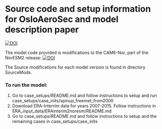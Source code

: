 # Source code and setup information for OsloAeroSec and model description paper

[![DOI](https://zenodo.org/badge/310658016.svg)](https://zenodo.org/badge/latestdoi/310658016)

The model code provided is modifications to the CAM6-Nor, part of the
NorESM2 release: [![DOI](https://zenodo.org/badge/DOI/10.5281/zenodo.3905091.svg)](https://doi.org/10.5281/zenodo.3905091)

The Source modifications for each model version is found in
 directory SourceMods. 
 
### To run the model: 

1) Go to case_setups/README.md and follow instructions to setup 
and run case_setups/case_inits/spinup_freemet_from2000
2) Download ERA-Interrim data for years 2007-2015. Follow instructions in
ERA_input_data/ERAinterim2noresm/README.md
3) Go to case_setups/README.md and follow instructions to setup 
and the remaining cases in case_setups/case_inits

